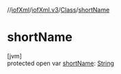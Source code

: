 //[iofXml](../../../index.md)/[iofXml.v3](../index.md)/[Class](index.md)/[shortName](short-name.md)

# shortName

[jvm]\
protected open var [shortName](short-name.md): [String](https://docs.oracle.com/javase/8/docs/api/java/lang/String.html)
